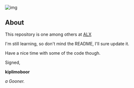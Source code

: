 ![img](https://assets.imaginablefutures.com/media/images/ALX_Logo.max-200x150.png)

## About 
This repository is one among others at [ALX](https://www.alxafrica.com/)

I'm still learning, so don't mind the README, I'll sure update it.

Have a nice time with some of the code though.

Signed,

__kiplimoboor__

*a Gooner.*
